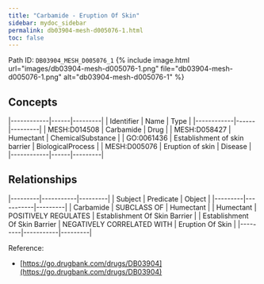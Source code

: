 ```yaml
---
title: "Carbamide - Eruption Of Skin"
sidebar: mydoc_sidebar
permalink: db03904-mesh-d005076-1.html
toc: false 
---
```



Path ID: `DB03904_MESH_D005076_1`
{% include image.html url="images/db03904-mesh-d005076-1.png" file="db03904-mesh-d005076-1.png" alt="db03904-mesh-d005076-1" %}

## Concepts

|------------|------|---------|
| Identifier | Name | Type    |
|------------|------|---------|
| MESH:D014508 | Carbamide | Drug |
| MESH:D058427 | Humectant | ChemicalSubstance |
| GO:0061436 | Establishment of skin barrier | BiologicalProcess |
| MESH:D005076 | Eruption of skin | Disease |
|------------|------|---------|

## Relationships

|---------|-----------|---------|
| Subject | Predicate | Object  |
|---------|-----------|---------|
| Carbamide | SUBCLASS OF | Humectant |
| Humectant | POSITIVELY REGULATES | Establishment Of Skin Barrier |
| Establishment Of Skin Barrier | NEGATIVELY CORRELATED WITH | Eruption Of Skin |
|---------|-----------|---------|

Reference: 
  - [https://go.drugbank.com/drugs/DB03904](https://go.drugbank.com/drugs/DB03904)
